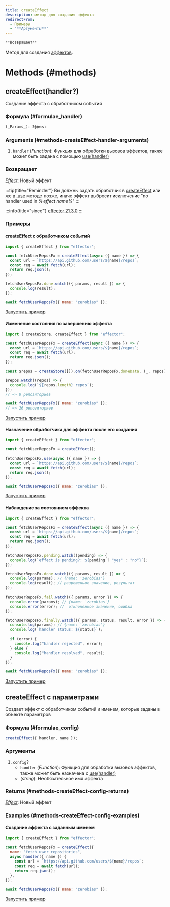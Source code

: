 ```yaml
---
title: createEffect
description: метод для создания эффекта
redirectFrom:
  - Примеры
  - "**Аргументы**"
---
```


```ts
**Возвращает**
```

Метод для создания [эффектов](/ru/api/effector/Effect).

# Methods (#methods)

## createEffect(handler?)

Создание эффекта с обработчиком событий

### Формула (#formulae_handler)

```typescript
(_Params_): Эффект
```

### Arguments (#methods-createEffect-handler-arguments)

1. `handler` (_Function_): Функция для обработки вызовов эффектов, также может быть задана с помощью [use(handler)](/ru/api/effector/Effect#use-handler)

### **Возвращает**

[_Effect_](/ru/api/effector/Effect): Новый эффект

:::tip{title="Reminder"}
Вы должны задать обработчик в [createEffect](/ru/api/effector/createEffect) или же в [.use](/ru/api/effector/Effect#use-handler) методе позже, иначе эффект выбросит исключение "no handler used in _%effect name%_"
:::

:::info{title="since"}
[effector 21.3.0](https://changelog.effector.dev/#effector-21-3-0)
:::

### Примеры

#### createEffect с обработчиком событий

```js
import { createEffect } from "effector";

const fetchUserReposFx = createEffect(async ({ name }) => {
  const url = `https://api.github.com/users/${name}/repos`;
  const req = await fetch(url);
  return req.json();
});

fetchUserReposFx.done.watch(({ params, result }) => {
  console.log(result);
});

await fetchUserReposFx({ name: "zerobias" });
```

[Запустить пример](https://share.effector.dev/7K23rdej)

#### Изменение состояния по завершению эффекта

```js
import { createStore, createEffect } from "effector";

const fetchUserReposFx = createEffect(async ({ name }) => {
  const url = `https://api.github.com/users/${name}/repos`;
  const req = await fetch(url);
  return req.json();
});

const $repos = createStore([]).on(fetchUserReposFx.doneData, (_, repos) => repos);

$repos.watch((repos) => {
  console.log(`${repos.length} repos`);
});
// => 0 репозиториев

await fetchUserReposFx({ name: "zerobias" });
// => 26 репозиториев
```

[Запустить пример](https://share.effector.dev/uAJFC1XM)

#### Назначение обработчика для эффекта после его создания

```js
import { createEffect } from "effector";

const fetchUserReposFx = createEffect();

fetchUserReposFx.use(async ({ name }) => {
  const url = `https://api.github.com/users/${name}/repos`;
  const req = await fetch(url);
  return req.json();
});

await fetchUserReposFx({ name: "zerobias" });
```

[Запустить пример](https://share.effector.dev/e1QPH9Uq)

#### Наблюдение за состоянием эффекта

```js
import { createEffect } from "effector";

const fetchUserReposFx = createEffect(async ({ name }) => {
  const url = `https://api.github.com/users/${name}/repos`;
  const req = await fetch(url);
  return req.json();
});

fetchUserReposFx.pending.watch((pending) => {
  console.log(`effect is pending?: ${pending ? "yes" : "no"}`);
});

fetchUserReposFx.done.watch(({ params, result }) => {
  console.log(params); // {name: 'zerobias'}
  console.log(result); // разрешенное значение, результат
});

fetchUserReposFx.fail.watch(({ params, error }) => {
  console.error(params); // {name: 'zerobias'}
  console.error(error); //  отклоненное значение, ошибка
});

fetchUserReposFx.finally.watch(({ params, status, result, error }) => {
  console.log(params); // {name: 'zerobias'}
  console.log(`handler status: ${status}`);

  if (error) {
    console.log("handler rejected", error);
  } else {
    console.log("handler resolved", result);
  }
});

await fetchUserReposFx({ name: "zerobias" });
```

[Запустить пример](https://share.effector.dev/LeurvtYA)

## createEffect с параметрами

Создает эффект с обработчиком событий и именем, которые заданы в объекте параметров

### Формула (#formulae_config)

```typescript
createEffect({ handler, name });
```

### **Аргументы**

1. `config`?
   - `handler` (_Function_): Функция для обработки вызовов эффектов, также может быть назначена с [use(handler)](#use)
   - (_string_): Необязательное имя эффекта

### Returns (#methods-createEffect-config-returns)

[_Effect_](/ru/api/effector/Effect): Новый эффект

### Examples (#methods-createEffect-config-examples)

#### Создание эффекта с заданным именем

```js
import { createEffect } from "effector";

const fetchUserReposFx = createEffect({
  name: "fetch user repositories",
  async handler({ name }) {
    const url = `https://api.github.com/users/${name}/repos`;
    const req = await fetch(url);
    return req.json();
  },
});

await fetchUserReposFx({ name: "zerobias" });
```

[Запустить пример](https://share.effector.dev/GynSzKee)
